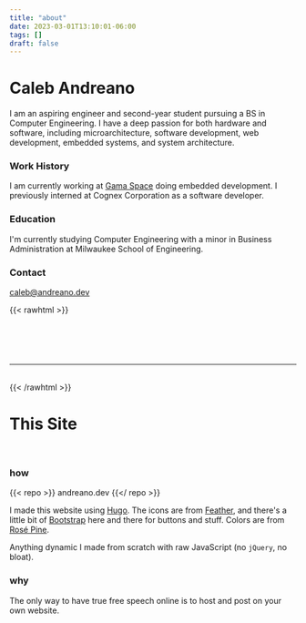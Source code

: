 ```yaml
---
title: "about"
date: 2023-03-01T13:10:01-06:00
tags: []
draft: false
---
```


# Caleb Andreano
I am an aspiring engineer and second-year student pursuing a BS in Computer Engineering. I have a deep passion for both hardware and software, including microarchitecture, software development, web development, embedded systems, and system architecture.
### Work History
I am currently working at [Gama Space](https://www.gamaspace.com/) doing embedded development. I previously interned at Cognex Corporation as a software developer.

### Education
I'm currently studying Computer Engineering with a minor in Business Administration at Milwaukee School of Engineering. 

### Contact
[caleb@andreano.dev](mailto:caleb@andreano.dev)

{{< rawhtml >}}
  <div class="socials">
    <div class="social">
      <a href="https://www.linkedin.com/in/caleb-andreano/">
        <pre class="social" data-feather="linkedin"></pre>
      </a>
    </div>
    <div class="social2">
      <a href="https://github.com/xiugaze">
        <pre data-feather="github"></pre>
      </a>
    </div>
    <div class="social">
      <a href="mailto:caleb@andreano.dev">
        <pre data-feather="mail"></pre>
      </a>
    </div>
    <br>
    <hr>
    <br>
{{< /rawhtml >}}

# This Site  
<br> 

### how
{{< repo >}}
  andreano.dev
{{</ repo >}}

I made this website using [Hugo](https://gohugo.io/). The icons are from [Feather](https://feathericons.com/), and there's a little bit of [Bootstrap](https://getbootstrap.com/) here and there for buttons and stuff. Colors are from [Rosé Pine](https://github.com/rose-pine/rose-pine-theme). 

Anything dynamic I made from scratch with raw JavaScript (no `jQuery`, no bloat).
### why
The only way to have true free speech online is to host and post on your own website. 

